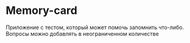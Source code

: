 # Memory-card
Приложение с тестом, который может помочь запомнить что-либо. Вопросы можно добавлять в неограниченном количестве
